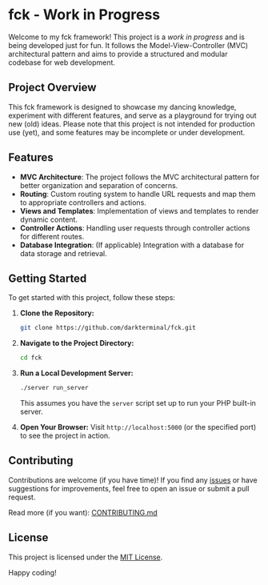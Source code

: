 # fck - Work in Progress

Welcome to my fck framework! This project is a *work in progress* and is being developed just for fun. It follows the Model-View-Controller (MVC) architectural pattern and aims to provide a structured and modular codebase for web development.

## Project Overview

This fck framework is designed to showcase my dancing knowledge, experiment with different features, and serve as a playground for trying out new (old) ideas. Please note that this project is not intended for production use (yet), and some features may be incomplete or under development.

## Features

- **MVC Architecture**: The project follows the MVC architectural pattern for better organization and separation of concerns.
- **Routing**: Custom routing system to handle URL requests and map them to appropriate controllers and actions.
- **Views and Templates**: Implementation of views and templates to render dynamic content.
- **Controller Actions**: Handling user requests through controller actions for different routes.
- **Database Integration**: (If applicable) Integration with a database for data storage and retrieval.

## Getting Started

To get started with this project, follow these steps:

1. **Clone the Repository:**
   ```bash
   git clone https://github.com/darkterminal/fck.git
   ```

2. **Navigate to the Project Directory:**
   ```bash
   cd fck
   ```

3. **Run a Local Development Server:**
   ```bash
   ./server run_server
   ```
   This assumes you have the `server` script set up to run your PHP built-in server.

4. **Open Your Browser:**
   Visit `http://localhost:5000` (or the specified port) to see the project in action.

## Contributing

Contributions are welcome (if you have time)! If you find any [issues](https://github.com/darkterminal/fck/issues) or have suggestions for improvements, feel free to open an issue or submit a pull request.

Read more (if you want): [CONTRIBUTING.md](CONTRIBUTING.md)

## License

This project is licensed under the [MIT License](LICENSE).

Happy coding!
